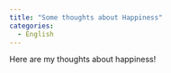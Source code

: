 ```yaml
---
title: "Some thoughts about Happiness"
categories:
  - English
---
```


Here are my thoughts about happiness!